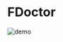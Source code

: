 # FDoctor
![demo](https://user-images.githubusercontent.com/5428181/69645581-70edb280-1077-11ea-9e2a-2bffe5674376.png)
